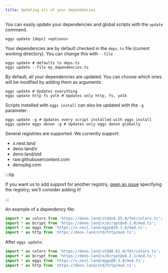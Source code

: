 ```yaml
---
title: Updating all of your dependencies
---
```


You can easily update your dependencies and global scripts with the `update` command.

```shell script
eggs update [deps] <options>
```

Your dependencies are by default checked in the `deps.ts` file (current working directory). You can change this with `--file`

```shell script
eggs update # defaults to deps.ts
eggs update --file my_dependencies.ts
```

By default, all your dependencies are updated. You can choose which ones will be modified by adding them as arguments.

```shell script
eggs update # Updates everything
eggs update http fs yolk # Updates only http, fs, yolk
```

Scripts installed with `eggs install` can also be updated with the `-g` parameter.

```shell script
eggs update -g # Updates every script installed with eggs install
eggs update eggs denon -g # Updates only eggs denon globally
```

Several registries are supported. We currently support:

- x.nest.land
- deno.land/x
- deno.land/std
- raw.githubusercontent.com
- denopkg.com

:::tip

If you want us to add support for another registry, [open an issue](https://github.com/nestdotland/eggs/issues/new/choose) specifying the registry; we'll consider adding it!

:::

An example of a dependency file:

```ts
import * as colors from 'https://deno.land/std@v0.55.0/fmt/colors.ts';
import * as bcrypt from 'https://deno.land/x/bcrypt@v0.2.0/mod.ts';
import * as eggs from 'https://x.nest.land/eggs@v0.1.0/mod.ts';
import * as http from 'https://deno.land/std/http/mod.ts';
```

After `eggs update`:

```ts
import * as colors from 'https://deno.land/std@0.62.0/fmt/colors.ts';
import * as bcrypt from 'https://deno.land/x/bcrypt@v0.2.1/mod.ts';
import * as eggs from 'https://x.nest.land/eggs@0.3.8/mod.ts';
import * as http from 'https://deno.land/std/http/mod.ts';
```
